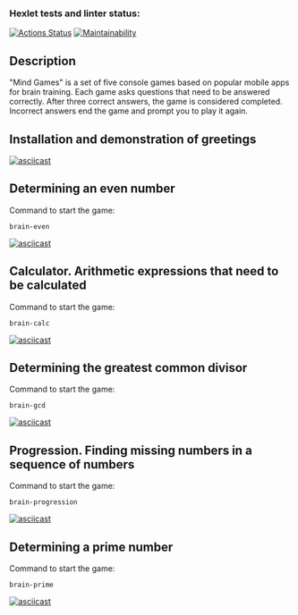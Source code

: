 ### Hexlet tests and linter status:
[![Actions Status](https://github.com/PurePurplePumpkin/python-project-49/actions/workflows/hexlet-check.yml/badge.svg)](https://github.com/PurePurplePumpkin/python-project-49/actions)
[![Maintainability](https://api.codeclimate.com/v1/badges/c6380c7b6368a4dcdb22/maintainability)](https://codeclimate.com/github/PurePurplePumpkin/python-project-49/maintainability)


## Description
"Mind Games" is a set of five console games based on popular mobile apps for brain training. Each game asks questions that need to be answered correctly. After three correct answers, the game is considered completed. Incorrect answers end the game and prompt you to play it again.

## Installation and demonstration of greetings
[![asciicast](https://asciinema.org/a/EtSva9UgoyKr1umAffQHMa61G.svg)](https://asciinema.org/a/EtSva9UgoyKr1umAffQHMa61G)


## Determining an even number
Сommand to start the game:
```
brain-even
```
[![asciicast](https://asciinema.org/a/FDvvmNYtbUexETpVdVxUCwD9h.svg)](https://asciinema.org/a/FDvvmNYtbUexETpVdVxUCwD9h)


## Calculator. Arithmetic expressions that need to be calculated
Сommand to start the game:
```
brain-calc
```
[![asciicast](https://asciinema.org/a/f2m1dpvhXTpaTCWbsF6EbbJqg.svg)](https://asciinema.org/a/f2m1dpvhXTpaTCWbsF6EbbJqg)


## Determining the greatest common divisor
Сommand to start the game:
```
brain-gcd
```
[![asciicast](https://asciinema.org/a/SmliGTCP2y6uqqaSrOE0PFT0A.svg)](https://asciinema.org/a/SmliGTCP2y6uqqaSrOE0PFT0A)


## Progression. Finding missing numbers in a sequence of numbers
Сommand to start the game:
```
brain-progression
```
[![asciicast](https://asciinema.org/a/Z5y3HejwPqZ0WuRBwIsKj64Cm.svg)](https://asciinema.org/a/Z5y3HejwPqZ0WuRBwIsKj64Cm)


## Determining a prime number
Сommand to start the game:
```
brain-prime
```
[![asciicast](https://asciinema.org/a/ItEh7fVlb6fkKDtV25rUAr8z8.svg)](https://asciinema.org/a/ItEh7fVlb6fkKDtV25rUAr8z8)
